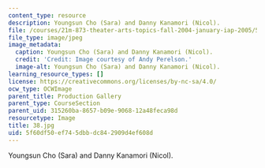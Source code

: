 ```yaml
---
content_type: resource
description: Youngsun Cho (Sara) and Danny Kanamori (Nicol).
file: /courses/21m-873-theater-arts-topics-fall-2004-january-iap-2005/5f60df50ef745dbbdc842909d4ef608d_38.jpg
file_type: image/jpeg
image_metadata:
  caption: Youngsun Cho (Sara) and Danny Kanamori (Nicol).
  credit: 'Credit: Image courtesy of Andy Perelson.'
  image-alt: Youngsun Cho (Sara) and Danny Kanamori (Nicol).
learning_resource_types: []
license: https://creativecommons.org/licenses/by-nc-sa/4.0/
ocw_type: OCWImage
parent_title: Production Gallery
parent_type: CourseSection
parent_uid: 315260ba-8657-b09e-9068-12a48feca98d
resourcetype: Image
title: 38.jpg
uid: 5f60df50-ef74-5dbb-dc84-2909d4ef608d
---
```

Youngsun Cho (Sara) and Danny Kanamori (Nicol).